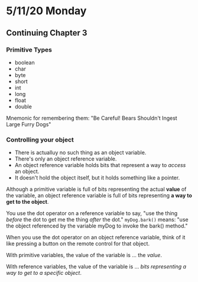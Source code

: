 # 5/11/20 Monday 

## Continuing Chapter 3 

### Primitive Types
- boolean
- char
- byte 
- short
- int
- long 
- float
- double 

Mnemonic for remembering them:
"Be Careful! Bears Shouldn't Ingest Large Furry Dogs"

### Controlling your object 
- There is actualluy no such thing as an object variable.
- There's only an object reference variable.
- An object reference variable holds bits that represent a way to _access_ an object.
- It doesn't hold the object itself, but it holds something like a pointer. 

Although a primitive variable is full of bits representing the actual **value** of the variable, an object reference variable is full of bits representing **a way to get to the object**.

You use the dot operator on a reference variable to say, "use the thing _before_ the dot to get me the thing _after_ the dot."
`myDog.bark()` means: "use the object referenced by the variable myDog to invoke the bark() method." 

When you use the dot operator on an object reference variable, think of it like pressing a button on the remote control for that object. 


With primitive variables, the value of the variable is ... the _value_.

With reference variables, the value of the variable is ... _bits representing a way to get to a specific object_.

